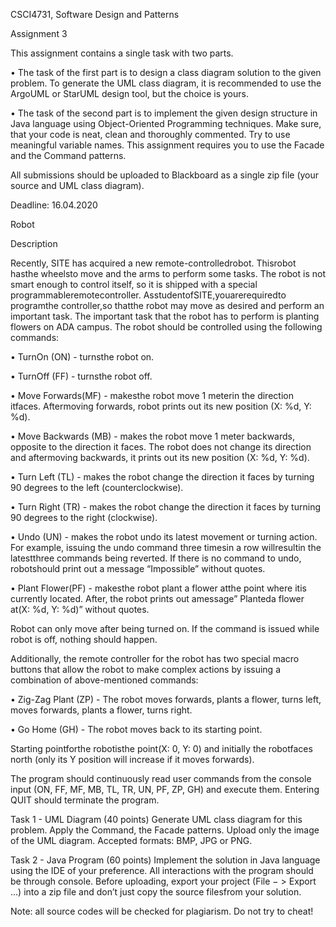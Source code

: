 CSCI4731, Software Design and Patterns

Assignment 3

This assignment contains a single task with two parts.

• The task of the first part is to design a class diagram solution to the given problem. To generate the
UML class diagram, it is recommended to use the ArgoUML or StarUML design tool, but the choice is
yours.

• The task of the second part is to implement the given design structure in Java language using
Object-Oriented Programming techniques. Make sure, that your code is neat, clean and thoroughly
commented. Try to use meaningful variable names. This assignment requires you to use the Facade and
the Command patterns.

All submissions should be uploaded to Blackboard as a single zip file (your source and UML class
diagram).

Deadline: 16.04.2020

Robot

Description

Recently, SITE has acquired a new remote-controlledrobot. Thisrobot hasthe wheelsto move and the arms
to perform some tasks. The robot is not smart enough to control itself, so it is shipped with a special
programmableremotecontroller. AsstudentofSITE,youarerequiredto programthe controller,so thatthe
robot may move as desired and perform an important task. The important task that the robot has to
perform is planting flowers on ADA campus. The robot should be controlled using the following
commands:

• TurnOn (ON) - turnsthe robot on.

• TurnOff (FF) - turnsthe robot off.

• Move Forwards(MF) - makesthe robot move 1 meterin the direction itfaces. Aftermoving forwards,
robot prints out its new position (X: %d, Y: %d).

• Move Backwards (MB) - makes the robot move 1 meter backwards, opposite to the direction it faces.
The robot does not change its direction and aftermoving backwards, it prints out its new position (X:
%d, Y: %d).

• Turn Left (TL) - makes the robot change the direction it faces by turning 90 degrees to the left
(counterclockwise).

• Turn Right (TR) - makes the robot change the direction it faces by turning 90 degrees to the right
(clockwise).

• Undo (UN) - makes the robot undo its latest movement or turning action. For example, issuing the
undo command three timesin a row willresultin the latestthree commands being reverted. If there is no
command to undo, robotshould print out a message “Impossible” without quotes.

• Plant Flower(PF) - makesthe robot plant a flower atthe point where itis currently located. After, the
robot prints out amessage” Planteda flower at(X: %d, Y: %d)” without quotes.

Robot can only move after being turned on. If the command is issued while robot is off, nothing should
happen.

Additionally, the remote controller for the robot has two special macro buttons that allow the robot to make
complex actions by issuing a combination of above-mentioned commands:

• Zig-Zag Plant (ZP) - The robot moves forwards, plants a flower, turns left, moves forwards, plants a
flower, turns right.

• Go Home (GH) - The robot moves back to its starting point.

Starting pointforthe robotisthe point(X: 0, Y: 0) and initially the robotfaces north (only its Y
position will increase if it moves forwards).

The program should continuously read user commands from the console input (ON, FF, MF, MB, TL, TR,
UN, PF, ZP, GH) and execute them. Entering QUIT should terminate the program.


Task 1 - UML Diagram (40 points)
Generate UML class diagram for this problem. Apply the Command, the Facade patterns. Upload only the
image of the UML diagram. Accepted formats: BMP, JPG or PNG.

Task 2 - Java Program (60 points)
Implement the solution in Java language using the IDE of your preference. All interactions with the program
should be through console. Before uploading, export your project (File − > Export ...) into a zip file and don’t
just copy the source filesfrom your solution.

Note: all source codes will be checked for plagiarism. Do not try to cheat!
